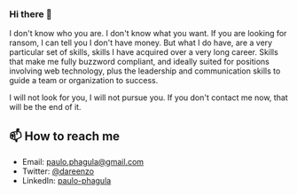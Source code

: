 ### Hi there 👋

I don't know who you are. I don't know what you want. If you are looking for
ransom, I can tell you I don't have money. But what I do have, are a very
particular set of skills, skills I have acquired over a very long career. Skills
that make me fully buzzword compliant, and ideally suited for positions
involving web technology, plus the leadership and communication skills to guide a
team or organization to success.

I will not look for you, I will not pursue you. If you don't contact me now, that will be the end of it.

## 📫 How to reach me

- Email: [paulo.phagula@gmail.com](mailto:paulo.phagula@gmail.com)
- Twitter: [@dareenzo](https://twitter.com/dareenzo)
- LinkedIn: [paulo-phagula](https://www.linkedin.com/in/dareenzo)
